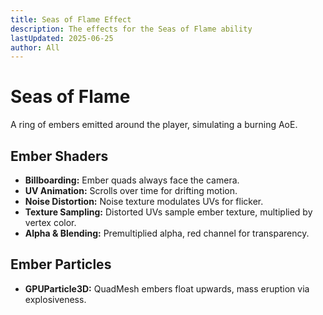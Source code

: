 ```yaml
---
title: Seas of Flame Effect
description: The effects for the Seas of Flame ability
lastUpdated: 2025-06-25
author: All
---
```


# Seas of Flame

A ring of embers emitted around the player, simulating a burning AoE.

## Ember Shaders

- **Billboarding:** Ember quads always face the camera.
- **UV Animation:** Scrolls over time for drifting motion.
- **Noise Distortion:** Noise texture modulates UVs for flicker.
- **Texture Sampling:** Distorted UVs sample ember texture, multiplied by vertex color.
- **Alpha & Blending:** Premultiplied alpha, red channel for transparency.

## Ember Particles

- **GPUParticle3D:** QuadMesh embers float upwards, mass eruption via explosiveness.
